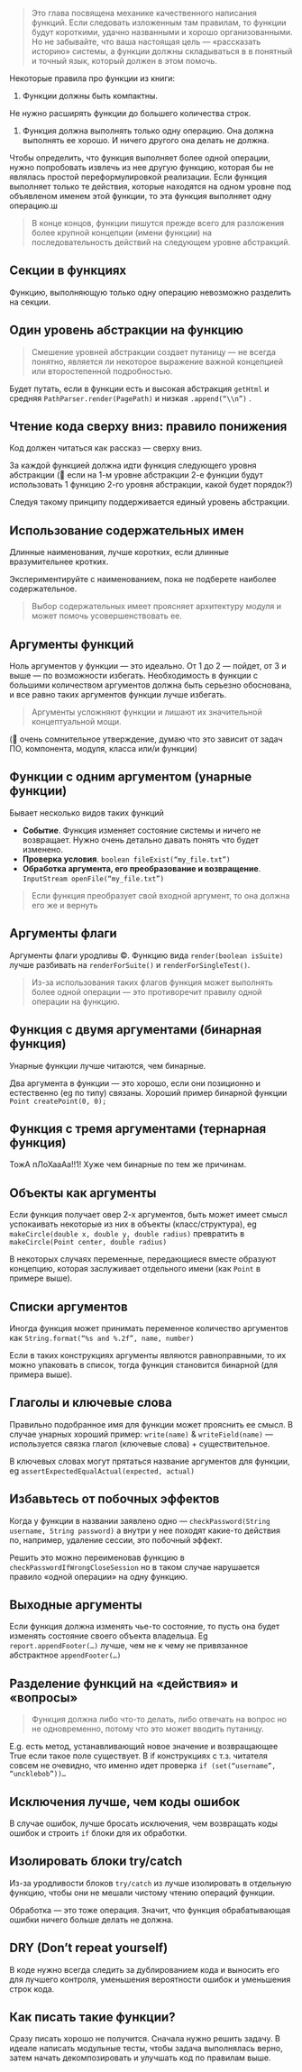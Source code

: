 > Это глава посвящена механике качественного написания функций. Если следовать изложенным там правилам, то функции будут короткими, удачно названными и хорошо организованными. Но не забывайте, что ваша настоящая цель — «рассказать историю» системы, а функции должны складываться в в понятный и точный язык, который должен в этом помочь.

Некоторые правила про функции из книги:

1. Функции должны быть компактны.

Не нужно расширять функции до большего количества строк.

1. Функция должна выполнять только одну операцию. Она должна выполнять ее хорошо. И ничего другого она делать не должна.

Чтобы определить, что функция выполняет более одной операции, нужно попробовать извлечь из нее другую функцию, которая бы не являлась простой переформулировкой реализации. Если функция выполняет только те действия, которые находятся на одном уровне под объявленом именем этой функции, то эта функция выполняет одну операцию.ш

> В конце концов, функции пишутся прежде всего для разложения более крупной концепции (имени функции) на последовательность действий на следующем уровне абстракций.

## Секции в функциях

Функцию, выполняющую только одну операцию невозможно разделить на секции.

## Один уровень абстракции на функцию

> Смешение уровней абстракции создает путаницу — не всегда понятно, является ли некоторое выражение важной концепцией или второстепенной подробностью.

Будет путать, если в функции есть и высокая абстракция `getHtml` и средняя `PathParser.render(PagePath)` и низкая `.append(“\\n”)` .

## Чтение кода сверху вниз: правило понижения

Код должен читаться как рассказ — сверху вниз.

За каждой функцией должна идти функция следующего уровня абстракции (🤔 если на 1-м уровне абстракции 2-е функции будут использовать 1 функцию 2-го уровня абстракции, какой будет порядок?)

Следуя такому принципу поддерживается единый уровень абстракции.

## Использование содержательных имен

Длинные наименования, лучше коротких, если длинные вразумительнее кротких.

Экспериментируйте с наименованием, пока не подберете наиболее содержательное.

> Выбор содержательных имеет проясняет архитектуру модуля и может помочь усовершенствовать ее.

## Аргументы функций

Ноль аргументов у функции — это идеально. От 1 до 2 — пойдет, от 3 и выше — по возможности избегать. Необходимость в функции с большими количеством аргументов должна быть серьезно обоснована, и все равно таких аргументов функции лучше избегать.

> Аргументы усложняют функции и лишают их значительной концептуальной мощи.

(🤔 очень сомнительное утверждение, думаю что это зависит от задач ПО, компонента, модуля, класса или/и функции)

## Функции с одним аргументом (унарные функции)

Бывает несколько видов таких функций

- **Событие**. Функция изменяет состояние системы и ничего не возвращает. Нужно очень детально давать понять что будет изменено.
- **Проверка условия**. `boolean fileExist(“my_file.txt”)`
- **Обработка аргумента, его преобразование и возвращение**. `InputStream openFile(“my_file.txt”)`

> Если функция преобразует свой входной аргумент, то она должна его же и вернуть

## Аргументы флаги

Аргументы флаги уродливы ©️. Функцию вида `render(boolean isSuite)` лучше разбивать на `renderForSuite()` и `renderForSingleTest()`.

> Из-за использования таких флагов функция может выполнять более одной операции — это противоречит правилу одной операции на функцию.

## Функция с двумя аргументами (бинарная функция)

Унарные функции лучше читаются, чем бинарные.

Два аргумента в функции — это хорошо, если они позиционно и естественно (eg по типу) связаны. Хороший пример бинарной функции `Point createPoint(0, 0);`

## Функция с тремя аргументами (тернарная функция)

ТожА пЛоХааАа!!1! Хуже чем бинарные по тем же причинам.

## Объекты как аргументы

Если функция получает овер 2-х аргументов, быть может имеет смысл успокаивать некоторые из них в объекты (класс/структура), eg `makeCircle(double x, double y, double radius)` превратить в `makeCircle(Point center, double radius)`

В некоторых случаях переменные, передающиеся вместе образуют концепцию, которая заслуживает отдельного имени (как `Point` в примере выше).

## Списки аргументов

Иногда функция может принимать переменное количество аргументов как `String.format(“%s and %.2f”, name, number)`

Если в таких конструкциях аргументы являются равноправными, то их можно упаковать в список, тогда функция становится бинарной (для примера выше).

## Глаголы и ключевые слова

Правильно подобранное имя для функции может прояснить ее смысл. В случае унарных хороший пример: `write(name)` & `writeField(name)` — используется связка глагол (ключевые слова) + существительное.

В ключевых словах могут прятаться название аргументов для функции, eg `assertExpectedEqualActual(expected, actual)`

## Избавьтесь от побочных эффектов

Когда у функции в названии заявлено одно — `checkPassword(String username, String password)` а внутри у нее походят какие-то действия по, например, удаление сессии, это побочный эффект.

Решить это можно переименовав функцию в `checkPasswordIfWrongCloseSession` но в таком случае нарушается правило «одной операции» на одну функцию.

## Выходные аргументы

Если функция должна изменять чье-то состояние, то пусть она будет изменять состояние своего объекта владельца. Eg `report.appendFooter(…)` лучше, чем не к чему не привязанное абстрактное `appendFooter(…)`

## Разделение функций на «действия» и «вопросы»

> Функция должна либо что-то делать, либо отвечать на вопрос но не одновременно, потому что это может вводить путаницу.

E.g. есть метод, устанавливающий новое значение и возвращающее True если такое поле существует. В if конструкциях с т.з. читателя совсем не очевидно, что именно идет проверка `if (set(“username”, “uncklebob”))…`

## Исключения лучше, чем коды ошибок

В случае ошибок, лучше бросать исключения, чем возвращать коды ошибок и строить `if` блоки для их обработки.

## Изолировать блоки try/catch

Из-за уродливости блоков `try/catch` из лучше изолировать в отдельную функцию, чтобы они не мешали чистому чтению операций функции.

Обработка — это тоже операция. Значит, что функция обрабатывающая ошибки ничего больше делать не должна.

## DRY (Don’t repeat yourself)

В коде нужно всегда следить за дублированием кода и выносить его для лучшего контроля, уменьшения вероятности ошибок и уменьшения строк кода.

## Как писать такие функции?

Сразу писать хорошо не получится. Сначала нужно решить задачу. В идеале написать модульные тесты, чтобы задача выполнялась верно, затем начать декомпозировать и улучшать код по правилам выше.